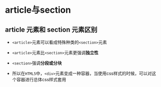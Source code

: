 # article与section

## article 元素和 section 元素区别

*   `<article>`元素可以看成特殊种类的`<section>`元素

*   `<article>`元素比`<section>`元素更强调**独立性**

*   `<section>`强调**分段或分块**

*   所以在`HTML5`中，`<div>`元素变成一种容器，当使用css样式的时候，可以对这个容器进行总体css样式套用
